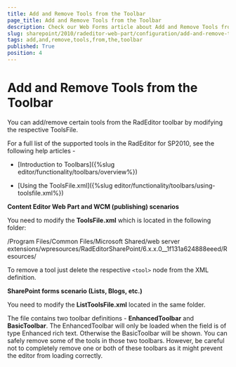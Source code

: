 ```yaml
---
title: Add and Remove Tools from the Toolbar
page_title: Add and Remove Tools from the Toolbar
description: Check our Web Forms article about Add and Remove Tools from the Toolbar.
slug: sharepoint/2010/radeditor-web-part/configuration/add-and-remove-tools-from-the-toolbar
tags: add,and,remove,tools,from,the,toolbar
published: True
position: 4
---
```


# Add and Remove Tools from the Toolbar




You can add/remove certain tools from the RadEditor toolbar by modifying the respective ToolsFile.

For a full list of the supported tools in the RadEditor for SP2010, see the following help articles -

* [Introduction to Toolbars]({%slug editor/functionality/toolbars/overview%})

* [Using the ToolsFile.xml]({%slug editor/functionality/toolbars/using-toolsfile.xml%})

**Content Editor Web Part and WCM (publishing) scenarios**

You need to modify the **ToolsFile.xml** which is located in the following folder:

/Program Files/Common Files/Microsoft Shared/web server extensions/wpresources/RadEditorSharePoint/6.x.x.0__1f131a624888eeed/Resources/

To remove a tool just delete the respective `<tool>` node from the XML definition.

**SharePoint forms scenario (Lists, Blogs, etc.)**

You need to modify the **ListToolsFile.xml** located in the same folder.

The file contains two toolbar definitions - **EnhancedToolbar** and **BasicToolbar**. The EnhancedToolbar will only be loaded when the field is of type Enhanced rich text. Otherwise the BasicToolbar will be shown. You can safely remove some of the tools in those two toolbars. However, be careful not to completely remove one or both of these toolbars as it might prevent the editor from loading correctly.
